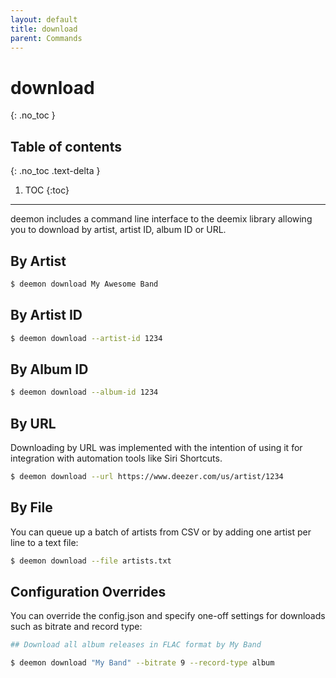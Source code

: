 ```yaml
---
layout: default
title: download
parent: Commands
---
```


# download
{: .no_toc }

## Table of contents
{: .no_toc .text-delta }

1. TOC
{:toc}

---
deemon includes a command line interface to the deemix library allowing you to download by artist, artist ID, album ID or URL.

## By Artist
```bash
$ deemon download My Awesome Band
```

## By Artist ID
```bash
$ deemon download --artist-id 1234
```

## By Album ID
```bash
$ deemon download --album-id 1234
```

## By URL
Downloading by URL was implemented with the intention of using it for integration with automation tools like Siri Shortcuts.

```bash
$ deemon download --url https://www.deezer.com/us/artist/1234
```

## By File
You can queue up a batch of artists from CSV or by adding one artist per line to a text file:

```bash
$ deemon download --file artists.txt
```

## Configuration Overrides
You can override the config.json and specify one-off settings for downloads such as bitrate and record type:

```bash
## Download all album releases in FLAC format by My Band

$ deemon download "My Band" --bitrate 9 --record-type album
```
